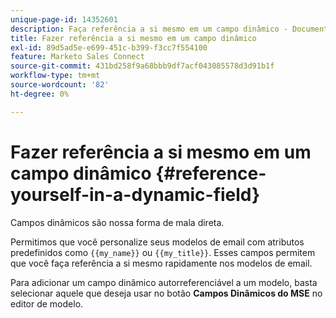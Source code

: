 ```yaml
---
unique-page-id: 14352601
description: Faça referência a si mesmo em um campo dinâmico - Documentação do Marketo - Documentação do produto
title: Fazer referência a si mesmo em um campo dinâmico
exl-id: 89d5ad5e-e699-451c-b399-f3cc7f554100
feature: Marketo Sales Connect
source-git-commit: 431bd258f9a68bbb9df7acf043085578d3d91b1f
workflow-type: tm+mt
source-wordcount: '82'
ht-degree: 0%

---
```


# Fazer referência a si mesmo em um campo dinâmico {#reference-yourself-in-a-dynamic-field}

Campos dinâmicos são nossa forma de mala direta.

Permitimos que você personalize seus modelos de email com atributos predefinidos como `{{my_name}}` ou `{{my_title}}`. Esses campos permitem que você faça referência a si mesmo rapidamente nos modelos de email.

Para adicionar um campo dinâmico autorreferenciável a um modelo, basta selecionar aquele que deseja usar no botão **Campos Dinâmicos do MSE** no editor de modelo.

